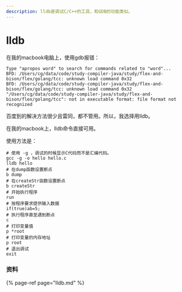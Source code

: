 ```yaml
---
description: lldb是调试C/C++的工具，和GDB的功能类似。
---
```


# lldb

在我的macbook电脑上，使用gdb报错：

```text
Type "apropos word" to search for commands related to "word"...
BFD: /Users/cg/data/code/study-compiler-java/study/flex-and-bison/flex/golang/tcc: unknown load command 0x32
BFD: /Users/cg/data/code/study-compiler-java/study/flex-and-bison/flex/golang/tcc: unknown load command 0x32
"/Users/cg/data/code/study-compiler-java/study/flex-and-bison/flex/golang/tcc": not in executable format: file format not recognized
```

百度到的解决方法很少且雷同，都不管用。所以，我选择用lldb。

在我的macbook上，lldb命令直接可用。

使用方法是：

```text
# 使用 -g ，调试的时候显示C代码而不是汇编代码。
gcc -g -o hello hello.c
lldb hello
# 在dump函数设置断点
b dump
# 在createStr函数设置断点
b createStr
# 开始执行程序
run
# 按程序要求提供输入数据
if(true)ab=5;
# 执行程序直至遇到断点
c
# 打印变量值
p *root
# 打印变量的内存地址
p root
# 退出调试
exit
```

### 资料

{% page-ref page="lldb.md" %}



